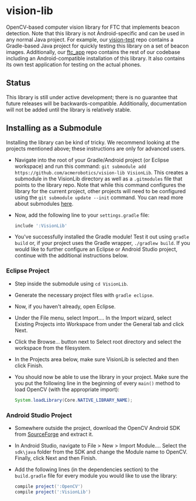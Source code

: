 # vision-lib

OpenCV-based computer vision library for FTC that implements beacon detection. Note that this library is not Android-specific and can be used in any normal Java project. For example, our [vision-test](https://github.com/acmerobotics/vision-test) repo contains a Gradle-based Java project for quickly testing this library on a set of beacon images. Additionally, our [ftc_app](https://github.com/acmerobotics/ftc_app) repo contains the rest of our codebase including an Android-compatible installation of this library. It also contains its own test application for testing on the actual phones.

## Status

This library is still under active development; there is no guarantee that future releases will be backwards-compatible. Additionally, documentation will not be added until the library is relatively stable.

## Installing as a Submodule

Installing the library can be kind of tricky. We recommend looking at the projects mentioned above; these instructions are only for advanced users.

* Navigate into the root of your Gradle/Android project (or Eclipse workspace) and run this command: `git submodule add https://github.com/acmerobotics/vision-lib VisionLib`. This creates a submodule in the VisionLib directory as well as a `.gitmodules` file that points to the library repo. Note that while this command configures the library for the current project, other projects will need to be configured using the `git submodule update --init` command. You can read more about submodules [here](https://git-scm.com/book/en/v2/Git-Tools-Submodules).

* Now, add the following line to your `settings.gradle` file: 

  ```groovy
  include ':VisionLib'
  ```

* You've successfully installed the Gradle module! Test it out using `gradle build` or, if your project uses the Gradle wrapper, `./gradlew build`. If you would like to further configure an Eclipse or Android Studio project, continue with the additional instructions below.

### Eclipse Project

* Step inside the submodule using `cd VisionLib`.

* Generate the necessary project files with `gradle eclipse`.

* Now, if you haven't already, open Eclipse.

* Under the File menu, select Import.... In the Import wizard, select Existing Projects into Workspace from under the General tab and click Next. 

* Click the Browse... button next to Select root directory and select the workspace from the filesystem.

* In the Projects area below, make sure VisionLib is selected and then click Finish.

* You should now be able to use the library in your project. Make sure the you put the following line in the beginning of every `main()` method to load OpenCV (with the appropriate import):

  ```java
  System.loadLibrary(Core.NATIVE_LIBRARY_NAME); 
  ```

### Android Studio Project

* Somewhere outside the project, download the OpenCV Android SDK from [SourceForge](https://sourceforge.net/projects/opencvlibrary/files/opencv-android/3.1.0/OpenCV-3.1.0-android-sdk.zip/download) and extract it.

* In Android Studio, navigate to File > New > Import Module.... Select the `sdk\java` folder from the SDK and change the Module name to OpenCV. Finally, click Next and then Finish.

* Add the following lines (in the dependencies section) to the `build.gradle` file for every module you would like to use the library:

  ```groovy
  compile project(':OpenCV')
  compile project(':VisionLib')
  ```

  ​
